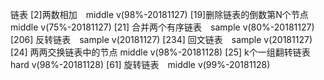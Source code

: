链表
[2]两数相加　middle v(98%-20181127)
[19]删除链表的倒数第N个节点　middle v(75%-20181127)
[21] 合并两个有序链表　sample v(80%-20181127)
[206] 反转链表　sample v(20181127)
[234] 回文链表　sample v(20181127)
[24] 两两交换链表中的节点 middle v(98%-20181128)
[25] k个一组翻转链表　hard v(98%-20181128)
[61] 旋转链表　middle v(99%-20181128)